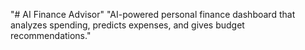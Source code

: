"# AI Finance Advisor" 
"AI-powered personal finance dashboard that analyzes spending, predicts expenses, and gives budget recommendations." 
